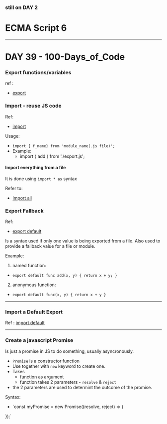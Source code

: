 ### still on DAY 2

# ECMA Script 6
--- 

# DAY 39 - 100-Days_of_Code

### Export functions/variables
ref :
- [export](https://www.freecodecamp.org/learn/javascript-algorithms-and-data-structures/es6/use-export-to-share-a-code-block)

### Import - reuse JS code
Ref:
- [import](https://www.freecodecamp.org/learn/javascript-algorithms-and-data-structures/es6/reuse-javascript-code-using-import)

Usage:
- `import { f_name} from 'module_name(.js file)';`
- Example:
    * import { add } from './export.js';

#### Import everything from a file
It is done using `import * as` syntax

Refer to:
- [Import all](https://www.freecodecamp.org/learn/javascript-algorithms-and-data-structures/es6/use--to-import-everything-from-a-file)

### Export Fallback
Ref:
- [export default](https://www.freecodecamp.org/learn/javascript-algorithms-and-data-structures/es6/create-an-export-fallback-with-export-default)

Is a syntax used if only one value is being exported from a file.
Also used to provide a fallback value for a file or module.

Example:
1. named function:
* `export default func add(x, y) {
    return x + y;
}`

2. anonymous function:
* `export default func(x, y) {
    return x + y
}`
---

### Import a Default Export
Ref : [import default](https://www.freecodecamp.org/learn/javascript-algorithms-and-data-structures/es6/import-a-default-export)

---

### Create a javascript Promise
Is just a promise in JS to do something, usually asyncronously.
- `Promise` is a constructor function
- Use together with `new` keyword to create one.
- Takes
    * function as argument
    * function takes 2 parameters - `resolve` & `reject`
- the 2 parameters are used to determint the outcome of the promise.

Syntax:
- `const myPromise = new Promise((resolve, reject) => {

});`


